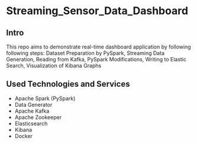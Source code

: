 # Streaming_Sensor_Data_Dashboard
## Intro
This repo aims to demonstrate real-time dashboard application by following following steps:
Dataset Preparation by PySpark, Streaming Data Generation, Reading from Kafka, PySpark Modifications, Writing to Elastic Search, Visualization of Kibana Graphs
## Used Technologies and Services
- Apache Spark (PySpark)
- Data Generator
- Apache Kafka
- Apache Zookeeper
- Elasticsearch
- Kibana
- Docker

